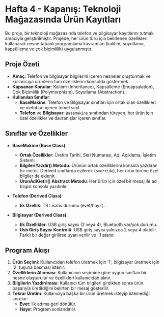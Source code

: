 #  Hafta 4 - Kapanış: Teknoloji Mağazasında Ürün Kayıtları

Bu proje, bir teknoloji mağazasında telefon ve bilgisayar kayıtlarını tutmak amacıyla geliştirilmiştir. Projede, her ürün türü için belirlenen özellikleri kullanarak nesne tabanlı programlama kavramları (kalıtım, soyutlama, kapsülleme ve çok biçimlilik) uygulanmıştır.

## Proje Özeti

- **Amaç**: Telefon ve bilgisayar bilgilerini içeren nesneler oluşturmak ve kullanıcıya ürünlerin tüm özelliklerini konsolda göstermek.
- **Kapsanan Konular**: Kalıtım (Inheritance), Kapsülleme (Encapsulation), Çok Biçimlilik (Polymorphism), Soyutlama (Abstraction).
- **Kullanılan Sınıflar**:
  - **BaseMakine**: Telefon ve Bilgisayar sınıfları için ortak olan özellikleri ve metotları içeren temel sınıf.
  - **Telefon** ve **Bilgisayar**: `BaseMakine` sınıfından türeyen, her ürün için özel özellikler ve davranışlar içeren sınıflar.

## Sınıflar ve Özellikler

- **BaseMakine (Base Class)**:
  - **Ortak Özellikler**: Üretim Tarihi, Seri Numarası, Ad, Açıklama, İşletim Sistemi.
  - **BilgileriYazdir() Metodu**: Ürünün ortak özelliklerini konsola yazdıran bir metot. Derived sınıflarda ezilerek (`override`), her ürün türüne özel bilgiler de eklenir.
  - **UrunAdiGetir() Abstract Metodu**: Her ürün için özel bir mesaj ile ad bilgisi konsola yazdırılır.

- **Telefon (Derived Class)**:
  - **Ek Özellik**: TR Lisans durumu (evet/hayır).

- **Bilgisayar (Derived Class)**:
  - **Ek Özellikler**: USB giriş sayısı (2 veya 4), Bluetooth var/yok durumu.
  - **Usb Giriş Sayısı Kontrolü**: USB giriş sayısı yalnızca 2 veya 4 olabilir. Farklı bir değer girilirse uyarı verilir ve -1 atanır.
## Program Akışı

1. **Ürün Seçimi**: Kullanıcıdan telefon üretmek için '1', bilgisayar üretmek için '2' tuşuna basması istenir.
2. **Özelliklerin Alınması**: Kullanıcının seçimine göre uygun sınıftan bir nesne oluşturulur ve özellikleri kullanıcıdan alınır.
3. **Bilgilerin Yazdırılması**: Kullanıcı tüm bilgileri girdikten sonra ürün başarıyla üretildiğini belirten bir mesaj gösterilir.
4. **Tekrar Üretim**: Kullanıcıya başka bir ürün üretmek isteyip istemediği sorulur:
   - **Evet**: İlk adıma geri dönülür.
   - **Hayır**: Program sonlandırılır.
